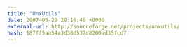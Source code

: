 ```yaml
---
title: "UnxUtils"
date: 2007-05-29 20:16:46 +0000
external-url: http://sourceforge.net/projects/unxutils/
hash: 187ff5aa54a3d38d537d8200ad35fcd7
---
```



